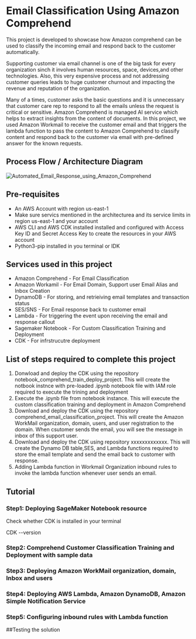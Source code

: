 # Email Classification Using Amazon Comprehend

This project is developed to showcase how Amazon comprehend can be used to classify the incoming email and respond back to the customer automatically. 

Supporting customer via email channel is one of the big task for every organization sinch it involves human resources, space, devices,and other technologies. Also, this very expensive process and not addressing customer queries leads to huge customer churnout and impacting the revenue and reputation of the organization. 

Many of a times, customer asks the basic questions and it is unnecessary that customer care rep to respond to all the emails unless the request is critical or sensitive. Amazon Comprehend is managed AI service which helps to extract insights from the content of documents. In this project, we used Amazon Workmail to receive the customer email and that triggers the lambda function to pass the content to Amazon Comprehend to classify content and respond back to the customer via email with pre-defined answer for the known requests.

## Process Flow / Architecture Diagram

![Automated_Email_Response_using_Amazon_Comprehend](/uploads/7025157e26ddbb27a7a768d256b59169/Automated_Email_Response_using_Amazon_Comprehend.jpg)

## Pre-requisites
- An AWS Account with region us-east-1
- Make sure servics mentioned in the architecturea and its service limits in region us-east-1 and your account
- AWS CLI and AWS CDK installed installed and configured with Access Key ID and Secret Access Key to create the resources in your AWS account
- Python3-pip installed in you terminal or IDK

## Services used in this project
- Amazon Comprehend - For Email Classification
- Amazon Workamil - For Email Domain, Support user Email Alias and Inbox Creation
- DynamoDB - For storing, and retrieiving email templates and transaction status
- SES/SNS - For Email response back to customer email
- Lambda - For triggering the event upon receiving the email and response callout
- Sagemaker Notebook - For Custom Classification Training and Deployment
- CDK - For infrstrucutre deployment

## List of steps required to complete this project
1. Donwload and deploy the CDK using the repository notebook_comprehend_train_deploy_project. This will create the notbook instnce with pre-loaded .ipynb notebook file with IAM role required to execute the trining and deployment
2. Execute the .ipynb file from notebook instance. This will execute the custom classification training and deployment in Amazon Comprehend
3. Download and deploy the CDK using the repository comprehend_email_classification_project. This will create the Amazon WorkMail organization, domain, users, and user registration to the domain. When csutomer sends the email, you will see the message in inbox of this support user.
4. Download and deploy the CDK using repository xxxxxxxxxxxxx. This will create the Dynamo DB table,SES, and Lambda functions required to store the email template and send the email back to customer with response.
5. Adding Lambda function in Workmail Organization inbound rules to invoke the lambda function whenever user sends an email.

## Tutorial
### Step1: Deploying SageMaker Notebook resource

Check whether CDK is installed in your terminal
<clipboard-copy>

CDK --version </code>
</clipboard-copy>


### Step2: Comprehend Customer Classification Training and Deployment with sample data
### Step3: Deploying Amazon WorkMail organization, domain, Inbox and users
### Step4: Deploying AWS Lambda, Amazon DynamoDB, Amazon Simple Notification Service 
### Step5: Configuring inbound rules with Lambda function

##Testing the solution
